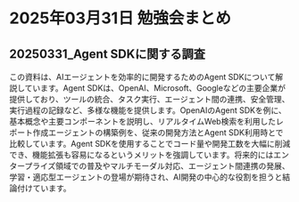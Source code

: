 # 2025年03月31日 勉強会まとめ

## 20250331_Agent SDKに関する調査

この資料は、AIエージェントを効率的に開発するためのAgent SDKについて解説しています。Agent SDKは、OpenAI、Microsoft、Googleなどの主要企業が提供しており、ツールの統合、タスク実行、エージェント間の連携、安全管理、実行過程の記録など、多様な機能を提供します。OpenAIのAgent SDKを例に、基本概念や主要コンポーネントを説明し、リアルタイムWeb検索を利用したレポート作成エージェントの構築例を、従来の開発方法とAgent SDK利用時とで比較しています。Agent SDKを使用することでコード量や開発工数を大幅に削減でき、機能拡張も容易になるというメリットを強調しています。将来的にはエンタープライズ領域での普及やマルチモーダル対応、エージェント間連携の発展、学習・適応型エージェントの登場が期待され、AI開発の中心的な役割を担うと結論付けています。

